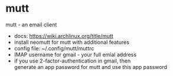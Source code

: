 # mutt

mutt - an email client

- docs: https://wiki.archlinux.org/title/mutt
- install neomutt for mutt with additional features
- config file: ~/.config/mutt/muttrc
- IMAP username for gmail - your full emial address
- if you use 2-factor-authentication in gmail, then<br>
generate an app password for mutt and use this app password
